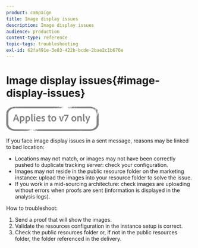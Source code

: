```yaml
---
product: campaign
title: Image display issues
description: Image display issues
audience: production
content-type: reference
topic-tags: troubleshooting
exl-id: 62fa491e-3e83-422b-bcde-2bae2c1b676e
---
```

# Image display issues{#image-display-issues}

![](../../assets/v7-only.svg)

If you face image display issues in a sent message, reasons may be linked to bad location:

* Locations may not match, or images may not have been correctly pushed to duplicate tracking server: check your configuration.
* Images may not reside in the public resource folder on the marketing instance: upload the images into your resource folder to solve the issue.
* If you work in a mid-sourcing architecture: check images are uploading without errors when proofs are sent (information is displayed in the analysis logs).

How to troubleshoot:

1. Send a proof that will show the images.
1. Validate the resources configuration in the instance setup is correct. 
1. Check the public resources folder or, if not in the public resources folder, the folder referenced in the delivery.
